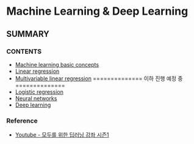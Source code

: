 Machine Learning & Deep Learning
===================================
SUMMARY
------------------------------------

### CONTENTS
* [Machine learning basic concepts](https://github.com/SEUNGHYUN-PARK/TIL/blob/master/ML%26DL/%2301_Machine_Learning_Basic_Concepts.md)  
* [Linear regression](https://github.com/SEUNGHYUN-PARK/TIL/blob/master/ML%26DL/%2302_Linear_Regression.md)
* [Multivariable linear regression](https://github.com/SEUNGHYUN-PARK/TIL/blob/master/ML%26DL/%2304_Multivariable_Linear%26Logictic_Regression.md)
============== 이하 진행 예정 중 ==============
* [Logistic regression](https://github.com/SEUNGHYUN-PARK/TIL/blob/master/ML%26DL/%2303_Logistic_Regression.md)
* [Neural networks](https://github.com/SEUNGHYUN-PARK/TIL/blob/master/ML%26DL/%2305_Neural%20Networks.md)
* [Deep learning](https://github.com/SEUNGHYUN-PARK/TIL/blob/master/ML%26DL/%2306_Deep_Learning.md)


### Reference
* [Youtube - 모두를 위한 딥러닝 강좌 시즌1](https://www.youtube.com/watch?v=BS6O0zOGX4E&list=PLlMkM4tgfjnLSOjrEJN31gZATbcj_MpUm&index=1)
